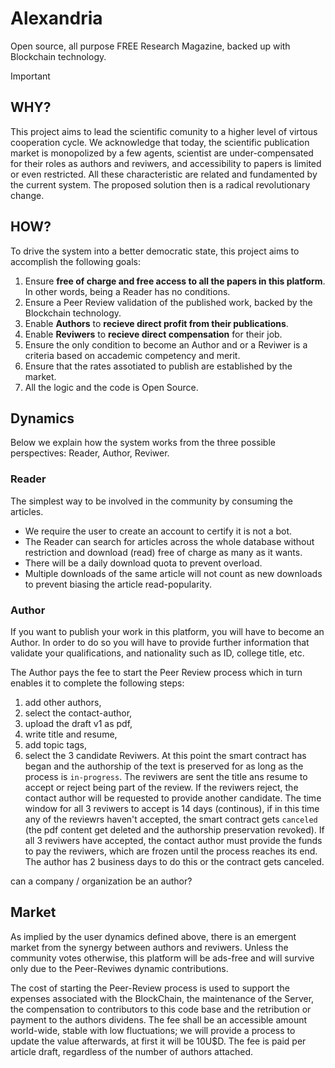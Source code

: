 # Alexandria

Open source, all purpose FREE Research Magazine, backed up with Blockchain technology.

>[!IMPORTANT]
>## WHY?
>This project aims to lead the scientific comunity to a higher level of virtous cooperation cycle.
We acknowledge that today, the scientific publication market is monopolized by a few agents, scientist are under-compensated for their roles as authors and reviwers, and accessibility to papers is limited or even restricted. All these characteristic are related and fundamented by the current system. The proposed solution then is a radical revolutionary change.
>
>## HOW?
>To drive the system into a better democratic state, this project aims to accomplish the following goals:
>1. Ensure **free of charge and free access to all the papers in this platform**. In other words, being a Reader has no conditions.
>2. Ensure a Peer Review validation of the published work, backed by the Blockchain technology.
>3. Enable **Authors** to **recieve direct profit from their publications**.
>4. Enable **Reviwers** to **recieve direct compensation** for their job.
>5. Ensure the only condition to become an Author and or a Reviwer is a criteria based on accademic competency and merit.
>6. Ensure that the rates assotiated to publish are established by the market.
>7. All the logic and the code is Open Source.

## Dynamics

Below we explain how the system works from the three possible perspectives: Reader, Author, Reviwer.

### Reader

The simplest way to be involved in the community by consuming the articles. 
- We require the user to create an account to certify it is not a bot.
- The Reader can search for articles across the whole database without restriction and download (read) free of charge as many as it wants.
- There will be a daily download quota to prevent overload. 
- Multiple downloads of the same article will not count as new downloads to prevent biasing the article read-popularity.

### Author

If you want to publish your work in this platform, you will have to become an Author. In order to do so you will have to provide further information that validate your qualifications, and nationality such as ID, college title, etc.

The Author pays the fee to start the Peer Review process which in turn enables it to complete the following steps:
1. add other authors,
2. select the contact-author,
3. upload the draft v1 as pdf,
4. write title and resume,
5. add topic tags,
6. select the 3 candidate Reviwers.
At this point the smart contract has began and the authorship of the text is preserved for as long as the process is `in-progress`. The reviwers are sent the title ans resume to accept or reject being part of the review. If the reviwers reject, the contact author will be requested to provide another candidate. The time window for all 3 reviwers to accept is 14 days (continous), if in this time any of the reviewrs haven't accepted, the smart contract gets `canceled` (the pdf content get deleted and the authorship preservation revoked).
If all 3 reviwers have accepted, the contact author must provide the funds to pay the reviwers, which are frozen until the process reaches its end. The author has 2 business days to do this or the contract gets canceled.


can a company / organization be an author?

## Market

As implied by the user dynamics defined above, there is an emergent market from the synergy between authors and reviwers.
Unless the community votes otherwise, this platform will be ads-free and will survive only due to the Peer-Reviwes dynamic contributions.

The cost of starting the Peer-Review process is used to support the expenses associated with the BlockChain, the maintenance of the Server, the compensation to contributors to this code base and the retribution or payment to the authors dividens.
The fee shall be an accessible amount world-wide, stable with low fluctuations; we will provide a process to update the value afterwards, at first it will be 10U$D.
The fee is paid per article draft, regardless of the number of authors attached.